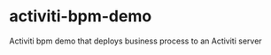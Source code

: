 activiti-bpm-demo
=================

Activiti bpm demo that deploys business process to an Activiti server
